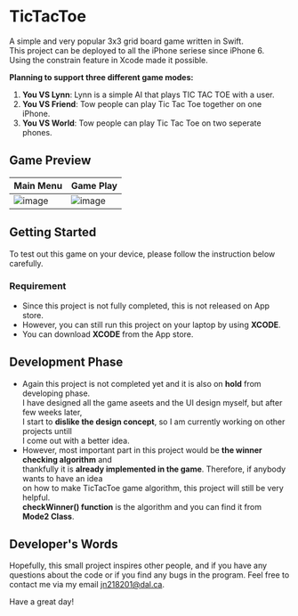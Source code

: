 # TicTacToe
A simple and very popular 3x3 grid board game written in Swift.  
This project can be deployed to all the iPhone seriese since iPhone 6.  
Using the constrain feature in Xcode made it possible.

**Planning to support three different game modes:**  
1. **You VS Lynn**: Lynn is a simple AI that plays TIC TAC TOE with a user.
2. **You VS Friend**: Tow people can play Tic Tac Toe together on one iPhone.
3. **You VS World**: Tow people can play Tic Tac Toe on two seperate phones.  

## Game Preview
Main Menu | Game Play |
----------|-----------|
![image](https://user-images.githubusercontent.com/24871462/37238958-d5f761ca-2407-11e8-999a-062e43b87ab0.png) | ![image](https://user-images.githubusercontent.com/24871462/37238942-863aeff8-2407-11e8-8ed5-7774630d6c54.png) |

## Getting Started
To test out this game on your device, please follow the instruction below carefully.

### Requirement
* Since this project is not fully completed, this is not released on App store.
* However, you can still run this project on your laptop by using **XCODE**.
* You can download **XCODE** from the App store.

## Development Phase
* Again this project is not completed yet and it is also on **hold** from developing phase.  
  I have designed all the game aseets and the UI design myself, but after few weeks later,  
  I start to **dislike the design concept**, so I am currently working on other projects untill  
  I come out with a better idea.
* However, most important part in this project would be **the winner checking algorithm** and  
  thankfully it is **already implemented in the game**. Therefore, if anybody wants to have an idea  
  on how to make TicTacToe game algorithm, this project will still be very helpful.  
  **checkWinner() function** is the algorithm and you can find it from **Mode2 Class**.
  
## Developer's Words
Hopefully, this small project inspires other people, and if you have any questions about the code or if you find any bugs in the program. Feel free to contact me via my email jn218201@dal.ca.

Have a great day!
